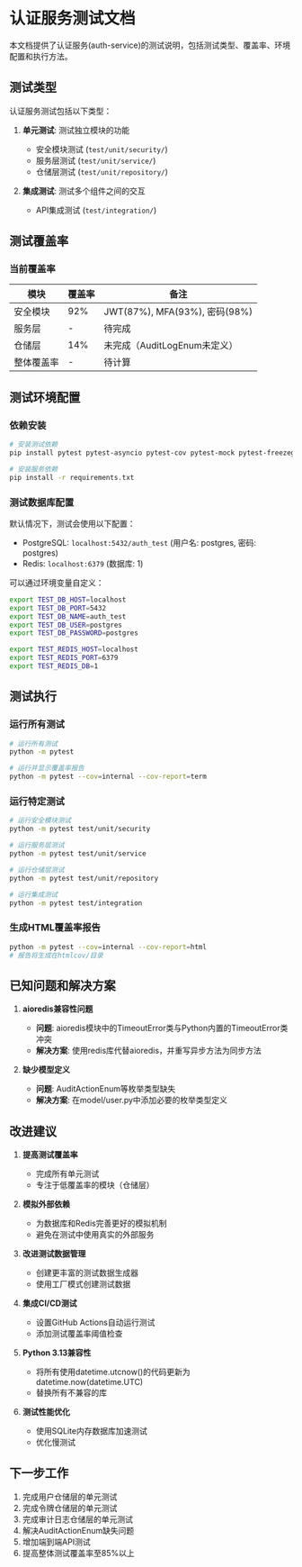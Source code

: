 # 认证服务测试文档

本文档提供了认证服务(auth-service)的测试说明，包括测试类型、覆盖率、环境配置和执行方法。

## 测试类型

认证服务测试包括以下类型：

1. **单元测试**: 测试独立模块的功能
   - 安全模块测试 (`test/unit/security/`)
   - 服务层测试 (`test/unit/service/`)
   - 仓储层测试 (`test/unit/repository/`)

2. **集成测试**: 测试多个组件之间的交互
   - API集成测试 (`test/integration/`)

## 测试覆盖率

### 当前覆盖率

| 模块              | 覆盖率  | 备注                           |
|------------------|--------|------------------------------|
| 安全模块           | 92%    | JWT(87%), MFA(93%), 密码(98%)  |
| 服务层             | -      | 待完成                         |
| 仓储层             | 14%    | 未完成（AuditLogEnum未定义）     |
| 整体覆盖率         | -      | 待计算                         |

## 测试环境配置

### 依赖安装

```bash
# 安装测试依赖
pip install pytest pytest-asyncio pytest-cov pytest-mock pytest-freezegun

# 安装服务依赖
pip install -r requirements.txt
```

### 测试数据库配置

默认情况下，测试会使用以下配置：

- PostgreSQL: `localhost:5432/auth_test` (用户名: postgres, 密码: postgres)
- Redis: `localhost:6379` (数据库: 1)

可以通过环境变量自定义：

```bash
export TEST_DB_HOST=localhost
export TEST_DB_PORT=5432
export TEST_DB_NAME=auth_test
export TEST_DB_USER=postgres
export TEST_DB_PASSWORD=postgres

export TEST_REDIS_HOST=localhost
export TEST_REDIS_PORT=6379
export TEST_REDIS_DB=1
```

## 测试执行

### 运行所有测试

```bash
# 运行所有测试
python -m pytest

# 运行并显示覆盖率报告
python -m pytest --cov=internal --cov-report=term
```

### 运行特定测试

```bash
# 运行安全模块测试
python -m pytest test/unit/security

# 运行服务层测试
python -m pytest test/unit/service

# 运行仓储层测试
python -m pytest test/unit/repository

# 运行集成测试
python -m pytest test/integration
```

### 生成HTML覆盖率报告

```bash
python -m pytest --cov=internal --cov-report=html
# 报告将生成在htmlcov/目录
```

## 已知问题和解决方案

1. **aioredis兼容性问题**
   - **问题**: aioredis模块中的TimeoutError类与Python内置的TimeoutError类冲突
   - **解决方案**: 使用redis库代替aioredis，并重写异步方法为同步方法

2. **缺少模型定义**
   - **问题**: AuditActionEnum等枚举类型缺失
   - **解决方案**: 在model/user.py中添加必要的枚举类型定义

## 改进建议

1. **提高测试覆盖率**
   - 完成所有单元测试
   - 专注于低覆盖率的模块（仓储层）

2. **模拟外部依赖**
   - 为数据库和Redis完善更好的模拟机制
   - 避免在测试中使用真实的外部服务

3. **改进测试数据管理**
   - 创建更丰富的测试数据生成器
   - 使用工厂模式创建测试数据

4. **集成CI/CD测试**
   - 设置GitHub Actions自动运行测试
   - 添加测试覆盖率阈值检查

5. **Python 3.13兼容性**
   - 将所有使用datetime.utcnow()的代码更新为datetime.now(datetime.UTC)
   - 替换所有不兼容的库

6. **测试性能优化**
   - 使用SQLite内存数据库加速测试
   - 优化慢测试

## 下一步工作

1. 完成用户仓储层的单元测试
2. 完成令牌仓储层的单元测试
3. 完成审计日志仓储层的单元测试
4. 解决AuditActionEnum缺失问题
5. 增加端到端API测试
6. 提高整体测试覆盖率至85%以上 